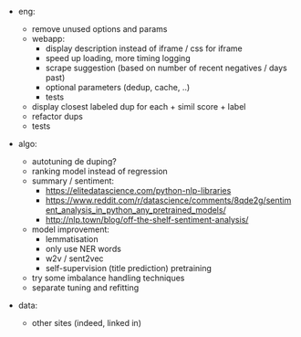 - eng:
    - remove unused options and params
    - webapp:
        - display description instead of iframe / css for iframe
        - speed up loading, more timing logging        
	    - scrape suggestion (based on number of recent negatives / days past)
        - optional parameters (dedup, cache, ..)        
        - tests
    - display closest labeled dup for each + simil score + label
    - refactor dups
    - tests        
    
- algo:
    - autotuning de duping?
    - ranking model instead of regression
    - summary / sentiment:
        - https://elitedatascience.com/python-nlp-libraries
        - https://www.reddit.com/r/datascience/comments/8qde2g/sentiment_analysis_in_python_any_pretrained_models/
        - http://nlp.town/blog/off-the-shelf-sentiment-analysis/  
    - model improvement:
        - lemmatisation
        - only use NER words
        - w2v / sent2vec
        - self-supervision (title prediction) pretraining
    - try some imbalance handling techniques    
    - separate tuning and refitting
    
- data:
    - other sites (indeed, linked in)
